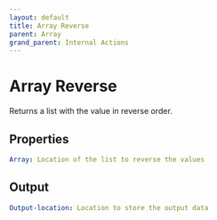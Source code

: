 ```yaml
---
layout: default
title: Array Reverse
parent: Array
grand_parent: Internal Actions
---
```

# Array Reverse
Returns a list with the value in reverse order.

## Properties
```yaml
Array: Location of the list to reverse the values
```

## Output
```yaml
Output-location: Location to store the output data
```
